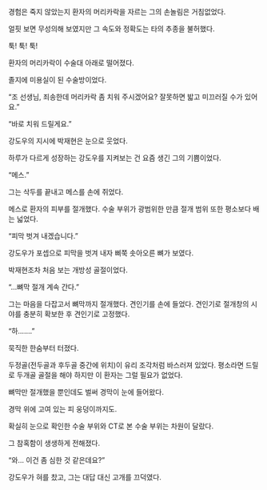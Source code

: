경험은 죽지 않았는지 환자의 머리카락을 자르는 그의 손놀림은 거침없었다.

얼핏 보면 무성의해 보였지만 그 속도와 정확도는 타의 추종을 불허했다.

툭! 툭! 툭!

환자의 머리카락이 수술대 아래로 떨어졌다.

졸지에 미용실이 된 수술방이었다.

“조 선생님, 죄송한데 머리카락 좀 치워 주시겠어요? 잘못하면 밟고 미끄러질 수가 있어요.”

“바로 치워 드릴게요.”

강도우의 지시에 박재현은 눈으로 웃었다.

하루가 다르게 성장하는 강도우를 지켜보는 건 요즘 생긴 그의 기쁨이었다.

“메스.”

그는 삭두를 끝내고 메스를 손에 쥐었다.

메스로 환자의 피부를 절개했다. 수술 부위가 광범위한 만큼 절개 범위 또한 평소보다 배는 넓었다.

“피막 벗겨 내겠습니다.”

강도우가 포셉으로 피막을 벗겨 내자 삐쭉 솟아오른 뼈가 보였다.

박재현조차 처음 보는 개방성 골절이었다.

“…뼈막 절개 계속 간다.”

그는 마음을 다잡고서 뼈막까지 절개했다. 견인기를 손에 들었다. 견인기로 절개창의 시야를 충분히 확보한 후 견인기로 고정했다.

“하…….”

묵직한 한숨부터 터졌다.

두정골(전두골과 후두골 중간에 위치)이 유리 조각처럼 바스러져 있었다. 평소라면 드릴로 두개골 골절을 해야 하지만 이 환자는 그럴 필요가 없었다.

뼈막만 절개했을 뿐인데도 벌써 경막이 눈에 들어왔다.

경막 위에 고여 있는 피 웅덩이까지도.

확실히 눈으로 확인한 수술 부위와 CT로 본 수술 부위는 차원이 달랐다.

그 참혹함이 생생하게 전해졌다.

“와… 이건 좀 심한 것 같은데요?”

강도우가 혀를 찼고, 그는 대답 대신 고개를 끄덕였다.